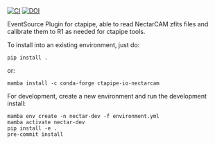 [![CI](https://github.com/cta-observatory/ctapipe_io_nectarcam/actions/workflows/ci.yml/badge.svg?branch=main)](https://github.com/cta-observatory/ctapipe_io_nectarcam/actions/workflows/ci.yml?query=workflow%3ACI+branch%3Amain)
[![DOI](https://zenodo.org/badge/172958150.svg)](https://doi.org/10.5281/zenodo.17466683)

EventSource Plugin for ctapipe, able to read NectarCAM zfits files
and calibrate them to R1 as needed for ctapipe tools.

To install into an existing environment, just do:
```shell
pip install .
```

or:
```shell
mamba install -c conda-forge ctapipe-io-nectarcam 
```

For development, create a new environment and run the development install:
```shell
mamba env create -n nectar-dev -f environment.yml
mamba activate nectar-dev
pip install -e .
pre-commit install
```
